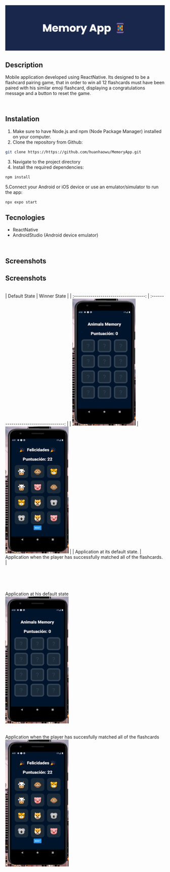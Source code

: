 <img src="/assets/MemoryApp banner.png" alt="Blue banner for memory mobile app">

<br>

## Description 
Mobile application developed using ReactNative. Its designed to be a flashcard pairing game, that in order to win all 12 flashcards must have been paired with his similar emoji flashcard, displaying a congratulations message and a button to reset the game. 

<br>

## Instalation
1. Make sure to have Node.js and npm (Node Package Manager) installed on your computer.
2. Clone the repository from Github:
```bash
git clone https://https://github.com/huanhaowu/MemoryApp.git
```
3. Navigate to the project directory
4. Install the required dependencies:
```bash
npm install
```
5.Connect your Android or iOS device or use an emulator/simulator to run the app:
```
npx expo start
```
## Tecnologies
- ReactNative
- AndroidStudio (Android device emulator)

<br>

## Screenshots

## Screenshots
<br>
| Default State                          | Winner State                          |
| :-----------------------------------: | :-----------------------------------: |
| <img src="/assets/Screenshot MemoryGame App.png" alt="Blue banner for memory mobile app" width="200" height="400"> | <img src="/assets/Winner Screenshot MemoryGame App.png" alt="Blue banner for memory mobile app" width="200" height="400"> |
| Application at its default state.     | Application when the player has successfully matched all of the flashcards. |

<br>
<br>
<br>
<br>
<br>

Application at his default state
<br>
<img src="/assets/Screenshot MemoryGame App.png" alt="Blue banner for memory mobile app" width="200" height="400">

<br>
Application when the player has succesfully matched all of the flashcards
<br>
<img src="/assets/Winner Screenshot MemoryGame App.png" alt="Blue banner for memory mobile app" width="200" height="400">


